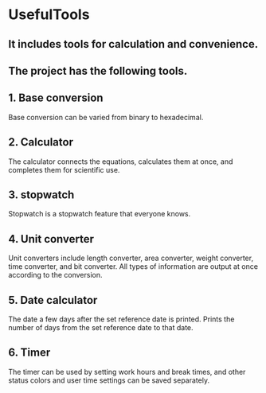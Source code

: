 # UsefulTools
## It includes tools for calculation and convenience.
## The project has the following tools.

## 1. Base conversion
 Base conversion can be varied from binary to hexadecimal.

## 2. Calculator
 The calculator connects the equations, calculates them at once, and completes them for scientific use.

## 3. stopwatch
 Stopwatch is a stopwatch feature that everyone knows.

## 4. Unit converter
 Unit converters include length converter, area converter, weight converter, time converter, and bit converter.
 All types of information are output at once according to the conversion.

## 5. Date calculator
 The date a few days after the set reference date is printed.
 Prints the number of days from the set reference date to that date.

## 6. Timer
 The timer can be used by setting work hours and break times, and other status colors and user time settings can be saved separately.

